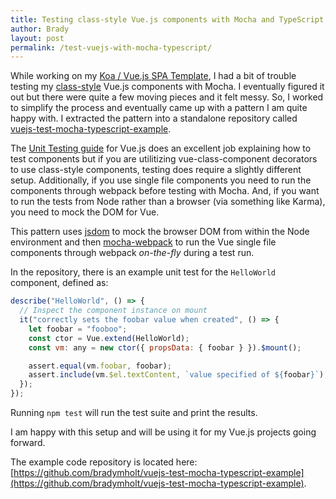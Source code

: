 ```yaml
---
title: Testing class-style Vue.js components with Mocha and TypeScript
author: Brady
layout: post
permalink: /test-vuejs-with-mocha-typescript/
---
```


While working on my [Koa / Vue.js SPA Template](https://www.geekytidbits.com/koa-vue-template/), I had a bit of trouble testing my [class-style](https://github.com/vuejs/vue-class-component) Vue.js components with Mocha. I eventually figured it out but there were quite a few moving pieces and it felt messy. So, I worked to simplify the process and eventually came up with a pattern I am quite happy with. I extracted the pattern into a standalone repository called [vuejs-test-mocha-typescript-example](https://github.com/bradymholt/vuejs-test-mocha-typescript-example).

The [Unit Testing guide](https://vuejs.org/v2/guide/unit-testing.html) for Vue.js does an excellent job explaining how to test components but if you are utilitizing vue-class-component decorators to use class-style components, testing does require a slightly different setup. Additionally, if you use single file components you need to run the components through webpack before testing with Mocha. And, if you want to run the tests from Node rather than a browser (via something like Karma), you need to mock the DOM for Vue.

This pattern uses [jsdom](https://github.com/tmpvar/jsdom) to mock the browser DOM from within the Node environment and then [mocha-webpack](https://github.com/zinserjan/mocha-webpack) to run the Vue single file components through webpack _on-the-fly_ during a test run.

In the repository, there is an example unit test for the `HelloWorld` component, defined as:

```js
describe("HelloWorld", () => {
  // Inspect the component instance on mount
  it("correctly sets the foobar value when created", () => {
    let foobar = "fooboo";
    const ctor = Vue.extend(HelloWorld);
    const vm: any = new ctor({ propsData: { foobar } }).$mount();

    assert.equal(vm.foobar, foobar);
    assert.include(vm.$el.textContent, `value specified of ${foobar}`);
  });
});
```

Running `npm test` will run the test suite and print the results.

I am happy with this setup and will be using it for my Vue.js projects going forward.

The example code repository is located here: [https://github.com/bradymholt/vuejs-test-mocha-typescript-example](https://github.com/bradymholt/vuejs-test-mocha-typescript-example).
